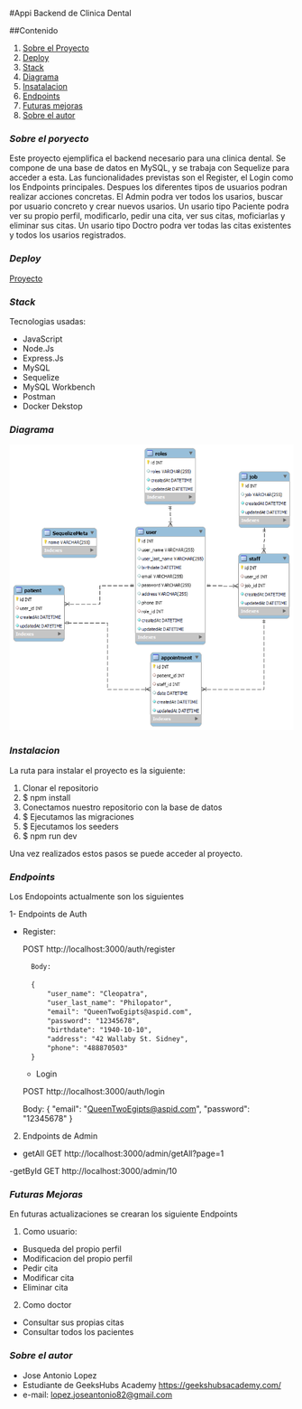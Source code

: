 #Appi Backend de Clinica Dental

##Contenido

1. [Sobre el Proyecto](#item1)
2. [Deploy](#item2)
3. [Stack](#item3)
4. [Diagrama](#item4)
5. [Insatalacion](#item5)
6. [Endpoints](#item6)
7. [Futuras mejoras](#item7)
8. [Sobre el autor](#item8)

<a name="item1"></a>

### _Sobre el poryecto_

Este proyecto ejemplifica el backend necesario para una clinica dental.
Se compone de una base de datos en MySQL, y se trabaja con Sequelize para acceder a esta.
Las funcionalidades previstas son el Register, el Login como los Endpoints principales.
Despues los diferentes tipos de usuarios podran realizar acciones concretas.
El Admin podra ver todos los usarios, buscar por usuario concreto y crear nuevos usarios.
Un usario tipo Paciente podra ver su propio perfil, modificarlo, pedir una cita, ver sus citas, moficiarlas y eliminar sus citas.
Un usario tipo Doctro podra ver todas las citas existentes y todos los usarios registrados.

<a name="item2"></a>

### _Deploy_

<div align:"center">
<a href="https://josejakkan.github.io/DentalClinic/">Proyecto</a>
</a>
</div>

<a name="item3"></a>

### _Stack_

Tecnologias usadas:

- JavaScript
- Node.Js
- Express.Js
- MySQL
- Sequelize
- MySQL Workbench
- Postman
- Docker Dekstop

<a name="item4"></a>

### _Diagrama_

![Diagrama de la Clinica Dental.](ClinicaDental.png)

<a name="item5"></a>

### _Instalacion_

La ruta para instalar el proyecto es la siguiente:

1. Clonar el repositorio
2. $ npm install
3. Conectamos nuestro repositorio con la base de datos
4. $ Ejecutamos las migraciones
5. $ Ejecutamos los seeders
6. $ npm run dev

Una vez realizados estos pasos se puede acceder al proyecto.

<a name="item6"></a>

### _Endpoints_

Los Endopoints actualmente son los siguientes

1- Endpoints de Auth

- Register:

  POST http://localhost:3000/auth/register

        Body:

        {
            "user_name": "Cleopatra",
            "user_last_name": "Philopator",
            "email": "QueenTwoEgipts@aspid.com",
            "password": "12345678",
            "birthdate": "1940-10-10",
            "address": "42 Wallaby St. Sidney",
            "phone": "488870503"
        }

  - Login

  POST http://localhost:3000/auth/login

  Body:
  {
  "email": "QueenTwoEgipts@aspid.com",
  "password": "12345678"
  }

2. Endpoints de Admin

- getAll
  GET http://localhost:3000/admin/getAll?page=1

-getById
GET http://localhost:3000/admin/10

<a name="item7"></a>

### _Futuras Mejoras_

En futuras actualizaciones se crearan los siguiente Endpoints

1. Como usuario:

- Busqueda del propio perfil
- Modificacion del propio perfil
- Pedir cita
- Modificar cita
- Eliminar cita

2.  Como doctor

- Consultar sus propias citas
- Consultar todos los pacientes

<a name="item8"></a>

### _Sobre el autor_

- Jose Antonio Lopez
- Estudiante de GeeksHubs Academy https://geekshubsacademy.com/
- e-mail: lopez.joseantonio82@gmail.com
